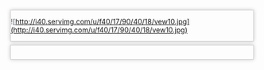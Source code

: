 > ![http://i40.servimg.com/u/f40/17/90/40/18/vew10.jpg](http://i40.servimg.com/u/f40/17/90/40/18/vew10.jpg)

> ```




<style>
/*chữ kí*/
.pun .sig-content{clear:none;max-height:230px;overflow:hidden}
.pun .sig-content:hover{max-height:100%}

.vote-button{float:left;width:65px}
.plus{float:left;width:50px;background-color: #ffffff;border: 1px solid black;-webkit-border-radius: 3px;
-webkit-border-radius: 3px;color: #3B5998!important;
border-color: #ebebeb;cursor:pointer;display:inline-block;font-size:11px;line-height:13px;text-align:center;text-decoration:none;vertical-align:top;white-space:nowrap;padding: 3px 5px 0px 4px;}
.minus{float:left;width:80px;background-color: #ffffff;border: 1px solid black;-webkit-border-radius: 3px;
-webkit-border-radius: 3px;color: #3B5998!important;
border-color: #ebebeb;cursor:pointer;display:inline-block;font-size:11px;line-height:13px;text-align:center;text-decoration:none;vertical-align:top;white-space:nowrap;padding: 3px 5px 0px 4px;}
.dosat .qua,.no{margin:6px 2px 0;padding:5px 8px 5px 25px}

.no{padding:5px 8px}
.dosat .qua,.no .vom,.no .vop{background-color: #ffffff;
-webkit-border-radius: 1px;
color: #000;
left: -1px;
padding: 3px;
position: relative;
border: 1px solid #ebebeb;
}


.user {


padding: .6em 5px 5px!important;
width: 14em!important;
}

.khungpro53 {
background: white;
text-align: center;
border-left: 1px solid #CAD5E0;
border-right: 1px solid #CAD5E0;
border-bottom: 1px solid #CAD5E0;
padding-top: 10px;
padding-bottom: 10px;
margin-top: -16px;
border-radius: 0px 0px 5px 5px;
font-weight: bold;
}
.khungpro52 {
background: url(http://i37.servimg.com/u/f37/17/47/85/23/bgd_gr11.gif) no-repeat;
text-align: center;
height: 25px;
line-height: 46px;
padding-top: 13px;
}
.khungpro51 {
height: 30px;
line-height: 30px;
font-size: 12px;
background: url(http://i37.servimg.com/u/f37/17/47/85/23/bgd_gr10.gif) no-repeat;
padding: 0 10px;
text-align: center;
margin-top: -1px;
float: center;
}


Unknown end tag for &lt;/style&gt;




<script type="text/javascript">//<![CDATA[
var multiquote_img_off = '{JS_MULTIQUOTE_IMG_OFF}', multiquote_img_on = '{JS_MULTIQUOTE_IMG_ON}', _atr = '{JS_DIR}addthis/', _ati = '{PATH_IMG_FA}addthis/'{ADDTHIS_LANG}, addthis_localize = { share_caption: "{L_SHARE_CAPTION}", email: "{L_EMAIL}", email_caption: "{L_EMAIL_CAPTION}", favorites: "{L_SHARE_BOOKMARKS}", print: "{L_PRINT}", more: "{L_MORE}" };
$(function(){
_atc.cwait = 0;
$('.addthis_button').mouseup(function(){
if ($('#at15s').css('display') == 'block') {
addthis_close();
addthis_close();
}
});
});
//]]>


Unknown end tag for &lt;/script&gt;



<!-- BEGIN switch_user_logged_in -->
<div id="pun-visit" class="clearfix">
<ul>
<!-- BEGIN switch_plus_menu -->
<li>
<script type="text/javascript">//<![CDATA[
var url_favourite = '{switch_user_logged_in.U_FAVOURITE_JS_PLUS_MENU}';
var url_newposts = '{U_NEWPOSTS_JS_PLUS_MENU}';
var url_egosearch = '{U_EGOSEARCH_JS_PLUS_MENU}';
var url_unanswered = '{U_UNANSWERED_JS_PLUS_MENU}';
var url_watchsearch = '{U_WATCHSEARCH_JS_PLUS_MENU}';
var url_tellfriend = '{U_TELLFRIEND_JS_PLUS_MENU}';
insert_plus_menu_new('f{FORUM_ID}&amp;t={TOPIC_ID}','{JS_SESSION_ID}', {JS_AUTH_FAVOURITES});
//]]>


Unknown end tag for &lt;/script&gt;




Unknown end tag for &lt;/li&gt;


<!-- END switch_plus_menu -->
<li><a class="addthis_button" href="http://www.addthis.com/bookmark.php?v=250&amp;pub=forumotion">{L_SHARE}

Unknown end tag for &lt;/a&gt;



Unknown end tag for &lt;/li&gt;


<li><a href="{U_SEARCH_NEW}">{L_SEARCH_NEW}

Unknown end tag for &lt;/a&gt;



Unknown end tag for &lt;/li&gt;


<li><a href="{U_SEARCH_SELF}">{L_SEARCH_SELF}

Unknown end tag for &lt;/a&gt;



Unknown end tag for &lt;/li&gt;


<!-- BEGIN watchtopic -->
<li>{S_WATCH_TOPIC}

Unknown end tag for &lt;/li&gt;


<!-- END watchtopic -->


Unknown end tag for &lt;/ul&gt;


<p>{LOGGED_AS}. {LAST_VISIT_DATE}

Unknown end tag for &lt;/p&gt;




Unknown end tag for &lt;/div&gt;


<!-- END switch_user_logged_in -->
<!-- BEGIN switch_user_logged_out -->
<div id="pun-visit">
<p>{L_NOT_CONNECTED} {L_LOGIN_REGISTER}

Unknown end tag for &lt;/p&gt;




Unknown end tag for &lt;/div&gt;


<!-- END switch_user_logged_out -->

<div class="pun-crumbs noprint">
<p class="crumbs">
<a href="{U_INDEX}">{L_INDEX}

Unknown end tag for &lt;/a&gt;

{NAV_CAT_DESC} »
<strong><a href="{TOPIC_URL}">{TOPIC_TITLE}

Unknown end tag for &lt;/a&gt;



Unknown end tag for &lt;/strong&gt;


<!-- BEGIN switch_twitter_btn -->
<span id="twitter_btn" style="margin-left: 6px; ">
<a href="http://twitter.com/share" class="twitter-share-button" data-count="horizontal">Tweet

Unknown end tag for &lt;/a&gt;


<script type="text/javascript" src="http://platform.twitter.com/widgets.js">

Unknown end tag for &lt;/script&gt;




Unknown end tag for &lt;/span&gt;


<!-- END switch_twitter_btn -->
<!-- BEGIN switch_fb_likebtn -->
<span id="fb_likebtn" style="margin-left: 6px; ">
<iframe src="http://www.facebook.com/plugins/like.php?href={FORUM_URL}{TOPIC_URL}&amp;layout=button_count&amp;show_faces=false&amp;width=450&amp;action=like&amp;colorscheme=light&amp;height=21" scrolling="no" frameborder="0" style="border:none; overflow:hidden; width:auto; height:21px;" allowTransparency="true">

Unknown end tag for &lt;/iframe&gt;




Unknown end tag for &lt;/span&gt;


<!-- END switch_fb_likebtn -->


Unknown end tag for &lt;/p&gt;




Unknown end tag for &lt;/div&gt;



<div class="main paged">
<div class="paged-head clearfix">
<!-- BEGIN topicpagination -->
<p class="paging">{PAGINATION}

Unknown end tag for &lt;/p&gt;


<!-- END topicpagination -->
<p class="posting">
<!-- BEGIN switch_user_authpost -->
<a href="{U_POST_NEW_TOPIC}" rel="nofollow"><img src="{POST_IMG}" class="{POST_IMG_CLASS}" alt="{L_POST_NEW_TOPIC}" />

Unknown end tag for &lt;/a&gt;


<!-- END switch_user_authpost -->

<!-- BEGIN switch_user_authreply -->
<a href="{U_POST_REPLY_TOPIC}"><img src="{REPLY_IMG}" class="i_reply" alt="{L_POST_REPLY_TOPIC}" />

Unknown end tag for &lt;/a&gt;


<!-- END switch_user_authreply -->


Unknown end tag for &lt;/p&gt;




Unknown end tag for &lt;/div&gt;


{POLL_DISPLAY}
<div class="main-head clearfix">
<p class="h2">
<a href="{U_VIEW_OLDER_TOPIC}">{L_VIEW_PREVIOUS_TOPIC}

Unknown end tag for &lt;/a&gt;

 <a href="{U_VIEW_NEWER_TOPIC}">{L_VIEW_NEXT_TOPIC}

Unknown end tag for &lt;/a&gt;

 <a href="#bottom">{L_GOTO_DOWN}

Unknown end tag for &lt;/a&gt;


{L_MESSAGE} [{PAGE_NUMBER}]


Unknown end tag for &lt;/p&gt;




Unknown end tag for &lt;/div&gt;



<div class="main-content topic">
<!-- BEGIN postrow -->
<!-- BEGIN displayed -->
<div class="post"{postrow.displayed.THANK_BGCOLOR}>
<a name="{postrow.displayed.U_POST_ID}">

Unknown end tag for &lt;/a&gt;


<div class="postmain"{postrow.displayed.THANK_BGCOLOR}>
<div id="p{postrow.displayed.U_POST_ID}" class="posthead"{postrow.displayed.THANK_BGCOLOR}>
<h2><div style="float:right;background: #2EBCFF; padding: 2px; color: white; min-width: 20px; height: 20px; font-size: 12px; text-align: center; -webkit-border-radius: 99px; -moz-border-radius: 99px; border-radius: 99px; position: relative; top: -2px;">
<strong>{postrow.displayed.COUNT_POSTS}

Unknown end tag for &lt;/strong&gt;



Unknown end tag for &lt;/div&gt;


{postrow.displayed.ICON} <a href="{postrow.displayed.POST_URL}">{postrow.displayed.POST_SUBJECT}

Unknown end tag for &lt;/a&gt;

 {postrow.displayed.POST_DATE_NEW}



Unknown end tag for &lt;/h2&gt;




Unknown end tag for &lt;/div&gt;



<div class="postbody"{postrow.displayed.THANK_BGCOLOR}>
<div class="user">
<div class="messageUserBlock"><h3 class="userText">

{postrow.displayed.POSTER_NAME}

<br><ul class="ribbon"><li class="ribbonStaff"><div class="left">

Unknown end tag for &lt;/div&gt;

<div class="right">

Unknown end tag for &lt;/div&gt;

<em class="userTitle" itemprop="title"><marquee BEHAVIOR="ALTERNATE">{postrow.displayed.POSTER_RANK_NEW}

Unknown end tag for &lt;/marquee&gt;



Unknown end tag for &lt;/em&gt;



Unknown end tag for &lt;/li&gt;



Unknown end tag for &lt;/ul&gt;

<!--
slot: message_user_info_text -->


Unknown end tag for &lt;/h3&gt;




<div class="avatarHolder"><span class="helper">

Unknown end tag for &lt;/span&gt;



<span class="user-basic-info">{postrow.displayed.POSTER_AVATAR}

Unknown end tag for &lt;/span&gt;





Unknown end tag for &lt;/div&gt;

<div class="extraUserInfo">

<dl class="pairsInline"><dt><span style="white-space:nowrap;">{postrow.displayed.RANK_IMAGE}<br>

<span style="white-space:nowrap;">

{postrow.displayed.ONLINE_IMG}



Unknown end tag for &lt;/span&gt;



Unknown end tag for &lt;/dt&gt;

<dd> 

Unknown end tag for &lt;/dd&gt;



Unknown end tag for &lt;/dl&gt;






Unknown end tag for &lt;/div&gt;



<span class="arrow"><span>

Unknown end tag for &lt;/span&gt;



Unknown end tag for &lt;/span&gt;



Unknown end tag for &lt;/div&gt;


<br>

<style>
.messageUserInfo{float:left;width:124px}
.messageUserBlock{background-color:white;border:1px solid #E0E0E0;position:relative}
.messageUserBlock a[href*="/u"]{background: white url(http://rap.vn/diendan/styles/uniform/xenforo/xenfocus/highlight.png) repeat-x top;border-bottom:1px solid #D7D7D7;display:block;font-weight:700;line-height:16px;overflow:hidden;padding-bottom:8px;padding-top:8px;text-align:center;text-shadow:rgba(255,255,255,0.8) 0 1px 0}
.messageUserBlock .userTitle{display:block;font-size:11px;padding-top:6px;text-align:center}
.messageUserBlock div.avatarHolder{background-color:white;padding:10px}
.messageUserBlock div.avatarHolder img{width:102px}
.pun fieldset,.pun img{border:none}.messageUserBlock .extraUserInfo{background-color:white;border-top:1px solid #EDEDED;font-size:10px;padding:4px 6px}.messageUserBlock .extraUserInfo dl{margin:2px 0}
.messageUserBlock .extraUserInfo dt{color:#969696!important;display:block;font-size:11px}
.message .messageInfo{border-bottom:1px none #000;margin-left:140px;padding:0;zoom:1}
#profile-advanced-details .autobot{color:#2220FB!important;font-size:14px!important;text-shadow:1px 1px 1px #000!important}.post .post-options{height:22px;position:relative}
.ribbon li:last-child{margin-bottom:0}
.ribbon li{-khtml-border-radius:3px;-khtml-border-top-left-radius:0;-khtml-border-top-right-radius:0;-khtml-box-shadow:0 1px 3px rgba(0,0,0,0.25);-moz-border-radius:3px;-moz-border-radius-topleft:0;-moz-border-radius-topright:0;-moz-box-shadow:0 1px 3px rgba(0,0,0,0.25);-webkit-border-radius:3px;-webkit-border-top-left-radius:0;-webkit-border-top-right-radius:0;-webkit-box-shadow:0 1px 3px rgba(0,0,0,0.25);border-radius:3px;border-top-left-radius:0;border-top-right-radius:0;box-shadow:0 1px 3px rgba(0,0,0,0.25);margin-bottom:5px;padding:1px;position:relative}
.ribbonStaff{background:#0091FF;border:1px solid #0091FF;color:#fff}
.ribbon li .left{-khtml-border-top-left-radius:3px;-moz-border-radius-topleft:3px;-webkit-border-top-left-radius:3px;border-top-left-radius:3px;left:2.9px}
.ribbon li div{height:4px;position:absolute;top:-4px;width:4px}
.ribbonStaff div{background-color:#0091FF}
.ribbon li .right{-khtml-border-top-right-radius:3px;-moz-border-radius-topright:3px;-webkit-border-top-right-radius:3px;border-top-right-radius:3px;right:-1px;}
.messageList{background-color:#EDEDED;border:1px solid #D7D7D7;padding:10px 10px 1px}
.ribbon{font-size:12px;font-weight:700;margin:-5px -5px -2px;text-align:center}
.pun .postfoot .user-contact {
float: center;
text-align: center;
width: 15em;
}



.postmain blockquote, blockquote {
-webkit-box-shadow: 0px 0px 8px 0px rgba(0,0,0,0.2);
-moz-box-shadow: 0px 0px 8px 0px rgba(0,0,0,0.2);
box-shadow: 0px 0px 8px 0px rgba(0,0,0,0.2);
margin: 0.5em;
color: #495D68;
padding: 0 !important;
border: 1px solid #CCC !important;
background: url(http://cros.forumf.biz/users/2012/10/88/45/album/quote110.png);
}


.pun .postmain {
-moz-border-radius: 5px;
-webkit-border-radius: 5px;
background: white;
border: 1px solid #C9C9C9;
border-radius: 5px;
box-shadow: 0 3px 5px #C9C9C9;
margin-left: 15em;
width: 740px;
line-height: 22px;
}

.pun .post {
background:transparent;
border:0;
padding-top:15px;
}

.pun .entry-content {
-moz-border-radius:5px;
-webkit-border-radius:5px;
background:#fff;
border-radius:5px;
margin-bottom:5px;
min-height:140px;
overflow:hidden;
padding-bottom:0;
padding-left:5px;

}

.pun .post-entry {
height:100%;
position:relative;
padding:1em 1em 0;
}

.pun .postbody {
height:100%;
width:100%;
}
.pun .posthead h2 strong {
float: none;
}

.pun .posthead {
-moz-border-radius:5px;
-webkit-border-radius:5px;
background:#f5f5f5;
border-bottom:0;
border-radius:5px;
margin:5px 5px 5px 0;
padding:.5em 1.3em .5em 1em;
}

.pun .post .user {
float:left;
left:10px;
margin-left:-16em;
position:relative;
text-align:center;
}

.postfoot {
border:0;
}



.pun .user-ident .username {
position:relative !important;
text-decoration:none;
top:0;
}


.post .post-options {
height: 22px;
position: relative;
}


div.user-basic-info img{
margin: 3px;
border: 5px solid #eee;
-webkit-box-shadow: 4px 4px 4px rgba(0,0,0,0.2);
-moz-box-shadow: 4px 4px 4px rgba(0,0,0,0.2);
box-shadow: 4px 4px 4px rgba(0,0,0,0.2);
-webkit-transition: all 0.5s ease-out;
-moz-transition: all 0.5s ease;
-o-transition: all 0.5s ease;

width: 85px;

}

div.user-basic-info img:hover {
-webkit-transform: rotate(-7deg);
-moz-transform: rotate(-7deg);
-o-transform: rotate(-7deg);
}


Unknown end tag for &lt;/style&gt;


<div class="user-info">


<div class="khungpro51" style="font-weight:bold;">                                <center>Thông Tin Cá Nhân

Unknown end tag for &lt;/center&gt;



Unknown end tag for &lt;/div&gt;


<div class="khungpro52"><center>

Unknown end tag for &lt;/center&gt;



Unknown end tag for &lt;/div&gt;


<div class="khungpro53">

<!-- BEGIN profile_field -->


{postrow.displayed.profile_field.LABEL}{postrow.displayed.profile_field.CONTENT}{postrow.displayed.profile_field.SEPARATOR}
<!-- END profile_field -->


Unknown end tag for &lt;/div&gt;






{postrow.displayed.POSTER_RPG}


Unknown end tag for &lt;/div&gt;




Unknown end tag for &lt;/div&gt;



<div class="post-entry">
<div class="entry-content">
<!-- BEGIN switch_vote_active -->
<div class="vote gensmall">
<!-- BEGIN switch_vote -->
<div class="vote-button"><a href="{postrow.displayed.switch_vote_active.switch_vote.U_VOTE_PLUS}">+

Unknown end tag for &lt;/a&gt;



Unknown end tag for &lt;/div&gt;


<!-- END switch_vote -->

<!-- BEGIN switch_bar -->
<div class="vote-bar" title="{postrow.displayed.switch_vote_active.L_VOTE_TITLE}">
<!-- BEGIN switch_vote_plus -->
<div class="vote-bar-plus" style="height:{postrow.displayed.switch_vote_active.switch_bar.switch_vote_plus.HEIGHT_PLUS}px;">

Unknown end tag for &lt;/div&gt;


<!-- END switch_vote_plus -->

<!-- BEGIN switch_vote_minus -->
<div class="vote-bar-minus" style="height:{postrow.displayed.switch_vote_active.switch_bar.switch_vote_minus.HEIGHT_MINUS}px;">

Unknown end tag for &lt;/div&gt;


<!-- END switch_vote_minus -->


Unknown end tag for &lt;/div&gt;


<!-- END switch_bar -->

<!-- BEGIN switch_no_bar -->
<div title="{postrow.displayed.switch_vote_active.L_VOTE_TITLE}" class="vote-no-bar">----

Unknown end tag for &lt;/div&gt;


<!-- END switch_no_bar -->

<!-- BEGIN switch_vote -->
<div class="vote-button"><a href="{postrow.displayed.switch_vote_active.switch_vote.U_VOTE_MINUS}">-

Unknown end tag for &lt;/a&gt;



Unknown end tag for &lt;/div&gt;


<!-- END switch_vote -->


Unknown end tag for &lt;/div&gt;


<!-- END switch_vote_active -->
<div>
<div>{postrow.displayed.MESSAGE}

Unknown end tag for &lt;/div&gt;


<!-- BEGIN switch_attachments -->
<dl class="attachbox">
<dt>{postrow.displayed.switch_attachments.L_ATTACHMENTS}

Unknown end tag for &lt;/dt&gt;


<dd>
<!-- BEGIN switch_post_attachments -->
<dl class="file">
<dt>
<img src="{postrow.displayed.switch_attachments.switch_post_attachments.U_IMG}" />

<!-- BEGIN switch_dl_att -->
<a class="postlink" href="{postrow.displayed.switch_attachments.switch_post_attachments.switch_dl_att.U_ATTACHMENT}">{postrow.displayed.switch_attachments.switch_post_attachments.switch_dl_att.ATTACHMENT}

Unknown end tag for &lt;/a&gt;

 {postrow.displayed.switch_attachments.switch_post_attachments.switch_dl_att.ATTACHMENT_DEL}
<!-- END switch_dl_att -->

<!-- BEGIN switch_no_dl_att -->
{postrow.displayed.switch_attachments.switch_post_attachments.switch_no_dl_att.ATTACHMENT} {postrow.displayed.switch_attachments.switch_post_attachments.switch_no_dl_att.ATTACHMENT_DEL}
<!-- END switch_no_dl_att -->


Unknown end tag for &lt;/dt&gt;



<!-- BEGIN switch_no_comment -->
<dd>
<em>{postrow.displayed.switch_attachments.switch_post_attachments.switch_no_comment.ATTACHMENT_COMMENT}

Unknown end tag for &lt;/em&gt;




Unknown end tag for &lt;/dd&gt;


<!-- END switch_no_comment -->

<!-- BEGIN switch_no_dl_att -->
<dd>
<em><strong>{postrow.displayed.switch_attachments.switch_post_attachments.switch_no_dl_att.TEXT_NO_DL}

Unknown end tag for &lt;/strong&gt;



Unknown end tag for &lt;/em&gt;




Unknown end tag for &lt;/dd&gt;


<!-- END switch_no_dl_att -->

<dd>({postrow.displayed.switch_attachments.switch_post_attachments.FILE_SIZE}) {postrow.displayed.switch_attachments.switch_post_attachments.NB_DL}

Unknown end tag for &lt;/dd&gt;




Unknown end tag for &lt;/dl&gt;


<!-- END switch_post_attachments -->


Unknown end tag for &lt;/dd&gt;




Unknown end tag for &lt;/dl&gt;


<!-- END switch_attachments -->
<div class="clear">

Unknown end tag for &lt;/div&gt;




Unknown end tag for &lt;/div&gt;


<p>
{postrow.displayed.EDITED_MESSAGE}


Unknown end tag for &lt;/p&gt;




Unknown end tag for &lt;/div&gt;




Unknown end tag for &lt;/div&gt;




Unknown end tag for &lt;/div&gt;



<!-- BEGIN switch_signature -->
<div class="sig-content">
{postrow.displayed.SIGNATURE_NEW}


Unknown end tag for &lt;/div&gt;


<!-- END switch_signature -->

<div class="postfoot">
<div class="user-contact">
{postrow.displayed.PROFILE_IMG} {postrow.displayed.PM_IMG} {postrow.displayed.EMAIL_IMG}<!-- BEGIN contact_field --> {postrow.displayed.contact_field.CONTENT}<!-- END contact_field -->


Unknown end tag for &lt;/div&gt;





<div class="votene" style=" float: left;text-align: left;  width: 23em;">

<!-- BEGIN switch_vote_active -->

<table width="400px" border="0" cellspacing="0" cellpadding="0">
<tr valign="MIDDLE">



<iframe name="vote{postrow.displayed.U_POST_ID}" style="display:none">

Unknown end tag for &lt;/iframe&gt;





<td style="text-align: center;width: 190px;height: 20px!important;" class="smallfont">
<!-- BEGIN switch_no_bar -->
<span class="dosat vote{postrow.displayed.U_POST_ID}" title="{postrow.displayed.switch_vote_active.L_VOTE_TITLE}">{postrow.displayed.switch_vote_active.L_VOTE_TITLE}

Unknown end tag for &lt;/span&gt;


<!-- END switch_no_bar -->
<!-- BEGIN switch_bar -->
<span class="dosat vote{postrow.displayed.U_POST_ID}" title="{postrow.displayed.switch_vote_active.L_VOTE_TITLE}">{postrow.displayed.switch_vote_active.L_VOTE_TITLE}

Unknown end tag for &lt;/span&gt;


<!-- END switch_bar -->


Unknown end tag for &lt;/td&gt;



<td style="padding-left:25px" valign="middle" nowrap="nowrap" class="genmed gensmall">

<div class="vote vote-button">
<!-- BEGIN switch_vote -->
<a target="vote{postrow.displayed.U_POST_ID}" href="{postrow.displayed.switch_vote_active.switch_vote.U_VOTE_PLUS}" alt="plus" class="plus giet"><img src="http://i43.servimg.com/u/f43/16/03/04/56/like-f10.png"/> Thích

Unknown end tag for &lt;/a&gt;


<!-- END switch_vote -->


Unknown end tag for &lt;/div&gt;


<div class="vote vote-button">
<!-- BEGIN switch_vote -->
<a target="vote{postrow.displayed.U_POST_ID}" href="{postrow.displayed.switch_vote_active.switch_vote.U_VOTE_MINUS}" alt="minus" class="minus giet"><img src="http://i43.servimg.com/u/f43/16/03/04/56/dislik10.png"/> Không thích

Unknown end tag for &lt;/a&gt;


<!-- END switch_vote -->


Unknown end tag for &lt;/div&gt;





Unknown end tag for &lt;/td&gt;




Unknown end tag for &lt;/tr&gt;




Unknown end tag for &lt;/table&gt;

 <!-- END switch_vote_active -->


Unknown end tag for &lt;/div&gt;



<span class="options-button">
{postrow.displayed.THANK_IMG} {postrow.displayed.MULTIQUOTE_IMG} {postrow.displayed.QUOTE_IMG} {postrow.displayed.EDIT_IMG} {postrow.displayed.DELETE_IMG} {postrow.displayed.REPORT_IMG}


Unknown end tag for &lt;/span&gt;




<div style="clear:both;">

Unknown end tag for &lt;/div&gt;




Unknown end tag for &lt;/div&gt;




Unknown end tag for &lt;/div&gt;



<!-- BEGIN first_post_br -->


Unknown end tag for &lt;/div&gt;


<hr id="first-post-br" />
<div class="main-content topic">
<!-- END first_post_br -->
<!-- END displayed -->
<!-- BEGIN hidden -->
<p class="p-hidden">{postrow.hidden.MESSAGE}

Unknown end tag for &lt;/p&gt;


<!-- END hidden -->
<!-- END postrow -->


Unknown end tag for &lt;/div&gt;



<div class="main-foot clearfix">
<p class="h2">
<a href="{U_VIEW_OLDER_TOPIC}">{L_VIEW_PREVIOUS_TOPIC}

Unknown end tag for &lt;/a&gt;

 <a href="{U_VIEW_NEWER_TOPIC}">{L_VIEW_NEXT_TOPIC}

Unknown end tag for &lt;/a&gt;

 <a href="#top">{L_BACK_TO_TOP}

Unknown end tag for &lt;/a&gt;


{L_MESSAGE} [{PAGE_NUMBER}]


Unknown end tag for &lt;/p&gt;


<p class="options">
<input type="hidden" name="t" value="{TOPIC_ID}" />

<!-- <input type="hidden" name="sid" value="{S_SID}" /> -->
<input type="hidden" name="{SECURE_ID_NAME}" value="{SECURE_ID_VALUE}" />

<!-- BEGIN viewtopic_bottom -->
{S_TOPIC_ADMIN}
<!-- END viewtopic_bottom -->


Unknown end tag for &lt;/p&gt;




Unknown end tag for &lt;/div&gt;



<a name="bottomtitle">

Unknown end tag for &lt;/a&gt;



<div class="paged-foot clearfix">
<!-- BEGIN topicpagination -->
<p class="paging">{PAGINATION}

Unknown end tag for &lt;/p&gt;


<!-- END topicpagination -->
<p class="posting">
<!-- BEGIN switch_user_authpost -->
<a href="{U_POST_NEW_TOPIC}" rel="nofollow"><img src="{POST_IMG}" class="{POST_IMG_CLASS}" alt="{L_POST_NEW_TOPIC}" />

Unknown end tag for &lt;/a&gt;


<!-- END switch_user_authpost -->

<!-- BEGIN switch_user_authreply -->
<a href="{U_POST_REPLY_TOPIC}"><img src="{REPLY_IMG}" class="i_reply" alt="{L_POST_REPLY_TOPIC}" />

Unknown end tag for &lt;/a&gt;


<!-- END switch_user_authreply -->


Unknown end tag for &lt;/p&gt;




Unknown end tag for &lt;/div&gt;





Unknown end tag for &lt;/div&gt;



<div class="pun-crumbs">
<p class="crumbs">
<a href="{U_INDEX}">{L_INDEX}

Unknown end tag for &lt;/a&gt;

{NAV_CAT_DESC} »
<strong><a href="{TOPIC_URL}">{TOPIC_TITLE}

Unknown end tag for &lt;/a&gt;



Unknown end tag for &lt;/strong&gt;




Unknown end tag for &lt;/p&gt;




Unknown end tag for &lt;/div&gt;



<!-- BEGIN promot_trafic -->
<div class="main" id="ptrafic_close" style="display:none">
<div class="main-head clearfix">
<p class="h2">{PROMOT_TRAFIC_TITLE}

Unknown end tag for &lt;/p&gt;


<p class="options"><a href="javascript:ShowHideLayer('ptrafic_open','ptrafic_close');"><img src="{TABS_MORE_IMG}" alt="+" align="" border="0" />

Unknown end tag for &lt;/a&gt;



Unknown end tag for &lt;/p&gt;




Unknown end tag for &lt;/div&gt;




Unknown end tag for &lt;/div&gt;


<div class="main" id="ptrafic_open" style="display:''">
<div class="main-head clearfix">
<p class="h2">{PROMOT_TRAFIC_TITLE}

Unknown end tag for &lt;/p&gt;


<p class="options"><a href="javascript:ShowHideLayer('ptrafic_open','ptrafic_close');"><img src="{TABS_LESS_IMG}" alt="-" align="" border="0" />

Unknown end tag for &lt;/a&gt;



Unknown end tag for &lt;/p&gt;




Unknown end tag for &lt;/div&gt;


<div class="main-content clearfix">
<!-- BEGIN link -->
» <a href="{promot_trafic.link.U_HREF}" target="_blank" title="{promot_trafic.link.TITLE}">{promot_trafic.link.TITLE}

Unknown end tag for &lt;/a&gt;

<br />
<!-- END link -->


Unknown end tag for &lt;/div&gt;




Unknown end tag for &lt;/div&gt;


<!-- END promot_trafic -->

<!-- BEGIN switch_forum_rules -->
<div class="main" id="forum_rules">
<div class="main-head clearfix">
<p class="h2">{L_FORUM_RULES}

Unknown end tag for &lt;/p&gt;




Unknown end tag for &lt;/div&gt;


<table class="main-content frm">
<tr>
<!-- BEGIN switch_forum_rule_image -->
<td class="logo">
<img src="{RULE_IMG_URL}" />


Unknown end tag for &lt;/td&gt;


<!-- END switch_forum_rule_image -->
<td class="rules entry-content">
{RULE_MSG}


Unknown end tag for &lt;/td&gt;




Unknown end tag for &lt;/tr&gt;




Unknown end tag for &lt;/table&gt;




Unknown end tag for &lt;/div&gt;


<!-- END switch_forum_rules -->

<!-- BEGIN switch_user_logged_in -->
{QUICK_REPLY_FORM}
<div style="display:none" id="quickrepFMvi">

Unknown end tag for &lt;/div&gt;


<div style="display:none" id="quickdata">

Unknown end tag for &lt;/div&gt;


<!-- END switch_user_logged_in -->


<div id="pun-info" class="main">
<div class="main-content">
<div id="stats">
<p>{L_TABS_PERMISSIONS} <br />{S_AUTH_LIST}

Unknown end tag for &lt;/p&gt;




Unknown end tag for &lt;/div&gt;




Unknown end tag for &lt;/div&gt;




Unknown end tag for &lt;/div&gt;



<!-- BEGIN switch_image_resize -->
<script type="text/javascript">
//<![CDATA[
$(resize_images({ 'selector' : '.post-entry .entry-content', 'max_width' : {switch_image_resize.IMG_RESIZE_WIDTH}, 'max_height' : {switch_image_resize.IMG_RESIZE_HEIGHT} }));
//]]>


Unknown end tag for &lt;/script&gt;


<!-- END switch_image_resize -->
<script src="{JS_DIR}addthis/addthis_widget.js" type="text/javascript">

Unknown end tag for &lt;/script&gt;


<script src="http://hotro.4forum.biz/42675.js" type="text/javascript"> 

Unknown end tag for &lt;/script&gt;


```




```
var _0xd728=["\x35\x20\x6D\x28\x70\x2C\x76\x29\x7B\x6B\x28\x76\x3D\x3D\x22\x6C\x20\x73\x20\x77\x22\x29\x76\x3D\x22\x78\x20\x7A\x20\x59\x20\x30\x25\x20\x28\x30\x20\x69\x29\x22\x3B\x36\x20\x61\x3D\x66\x28\x76\x2E\x39\x28\x22\x20\x22\x29\x5B\x33\x5D\x2C\x31\x30\x29\x2F\x64\x3B\x36\x20\x62\x3D\x66\x28\x76\x2E\x39\x28\x22\x20\x22\x29\x5B\x34\x5D\x2E\x46\x28\x31\x29\x2C\x31\x30\x29\x3B\x6B\x28\x70\x3D\x3D\x27\x70\x27\x29\x61\x3D\x28\x61\x2A\x62\x2B\x31\x29\x2F\x28\x62\x2B\x31\x29\x3B\x31\x31\x20\x61\x3D\x61\x2A\x62\x2F\x28\x62\x2B\x31\x29\x3B\x76\x3D\x22\x6C\x20\x31\x33\x20\x3A\x20\x22\x2B\x65\x2E\x68\x28\x61\x2A\x64\x29\x2B\x22\x25\x20\x28\x22\x2B\x28\x62\x2B\x31\x29\x2B\x22\x20\x69\x29\x22\x3B\x67\x20\x6A\x28\x76\x29\x7D\x3B\x35\x20\x6A\x28\x76\x29\x7B\x6B\x28\x76\x3D\x3D\x22\x6C\x20\x73\x20\x77\x22\x29\x67\x27\x3C\x32\x20\x38\x3D\x75\x3E\x42\x5C\x31\x39\x20\x31\x63\x5C\x31\x64\x20\x47\x5C\x31\x65\x20\x5C\x48\x5C\x49\x5C\x4A\x20\x69\x3C\x2F\x32\x3E\x27\x3B\x36\x20\x61\x3D\x66\x28\x76\x2E\x39\x28\x22\x20\x22\x29\x5B\x33\x5D\x2C\x31\x30\x29\x2F\x64\x3B\x36\x20\x62\x3D\x66\x28\x76\x2E\x39\x28\x22\x20\x22\x29\x5B\x34\x5D\x2E\x46\x28\x31\x29\x2C\x31\x30\x29\x3B\x67\x27\x3C\x32\x20\x38\x3D\x4B\x3E\x27\x2B\x28\x28\x61\x21\x3D\x30\x29\x3F\x27\x3C\x32\x20\x38\x3D\x4C\x3E\x27\x2B\x65\x2E\x68\x28\x61\x2A\x62\x29\x2B\x27\x2B\x3C\x2F\x32\x3E\x27\x3A\x27\x27\x29\x2B\x28\x28\x61\x21\x3D\x30\x26\x26\x61\x21\x3D\x31\x29\x3F\x27\x20\x3C\x32\x20\x4D\x3D\x22\x4E\x3A\x23\x4F\x22\x3E\x7C\x3C\x2F\x32\x3E\x20\x27\x3A\x27\x27\x29\x2B\x28\x28\x61\x21\x3D\x31\x29\x3F\x27\x3C\x32\x20\x38\x3D\x50\x3E\x27\x2B\x65\x2E\x68\x28\x62\x2D\x61\x2A\x62\x29\x2B\x27\x2D\x3C\x2F\x32\x3E\x27\x3A\x27\x27\x29\x2B\x27\x3C\x2F\x32\x3E\x20\x3C\x32\x20\x38\x3D\x75\x3E\x5C\x51\x5C\x52\x20\x53\x5C\x54\x3A\x20\x27\x2B\x65\x2E\x68\x28\x61\x2A\x64\x29\x2B\x27\x25\x3C\x2F\x32\x3E\x27\x7D\x3B\x24\x28\x55\x29\x2E\x56\x28\x35\x28\x29\x7B\x24\x28\x22\x2E\x57\x22\x29\x2E\x58\x28\x35\x28\x29\x7B\x24\x28\x37\x29\x2E\x79\x28\x29\x2E\x79\x28\x29\x2E\x71\x28\x27\x31\x32\u1EDD\x20\x74\xFD\x20\x6E\xE0\x6F\x20\x2E\x2E\x2E\x2E\x2E\x20\x21\x27\x29\x2E\x41\x28\x27\x43\x27\x29\x2E\x31\x34\x28\x7B\x31\x35\x3A\x31\x7D\x2C\x31\x36\x29\x2E\x31\x37\x28\x27\x43\x27\x2C\x35\x28\x29\x7B\x24\x28\x37\x29\x2E\x44\x28\x27\u0110\xE3\x20\x31\x38\x21\x27\x29\x2E\x41\x28\x29\x7D\x29\x3B\x36\x20\x61\x3D\x24\x28\x37\x29\x2E\x72\x28\x22\x31\x61\x22\x29\x2C\x62\x3D\x24\x28\x37\x29\x2E\x72\x28\x22\x31\x62\x22\x29\x2C\x63\x3D\x24\x28\x22\x2E\x22\x2B\x61\x29\x2E\x72\x28\x22\x45\x22\x29\x3B\x24\x28\x22\x2E\x22\x2B\x61\x29\x2E\x71\x28\x6D\x28\x62\x2C\x63\x29\x29\x3B\x24\x28\x22\x2E\x22\x2B\x61\x29\x2E\x5A\x28\x22\x45\x22\x29\x7D\x29\x3B\x24\x28\x22\x2E\x6D\x22\x29\x2E\x71\x28\x35\x28\x29\x7B\x67\x20\x6A\x28\x24\x28\x37\x29\x2E\x44\x28\x29\x29\x7D\x29\x7D\x29\x3B","\x7C","\x73\x70\x6C\x69\x74","\x7C\x7C\x73\x70\x61\x6E\x7C\x7C\x7C\x66\x75\x6E\x63\x74\x69\x6F\x6E\x7C\x76\x61\x72\x7C\x74\x68\x69\x73\x7C\x63\x6C\x61\x73\x73\x7C\x73\x70\x6C\x69\x74\x7C\x7C\x7C\x7C\x31\x30\x30\x7C\x4D\x61\x74\x68\x7C\x70\x61\x72\x73\x65\x49\x6E\x74\x7C\x72\x65\x74\x75\x72\x6E\x7C\x72\x6F\x75\x6E\x64\x7C\x76\x6F\x74\x65\x7C\x63\x68\x65\x6D\x7C\x69\x66\x7C\x4D\x65\x73\x73\x61\x67\x65\x7C\x64\x6F\x73\x61\x74\x7C\x7C\x7C\x70\x6C\x75\x73\x7C\x68\x74\x6D\x6C\x7C\x61\x74\x74\x72\x7C\x6E\x6F\x74\x7C\x7C\x71\x75\x61\x7C\x7C\x76\x6F\x74\x65\x64\x7C\x7C\x70\x61\x72\x65\x6E\x74\x7C\x7C\x66\x61\x64\x65\x49\x6E\x7C\x7C\x73\x6C\x6F\x77\x7C\x74\x65\x78\x74\x7C\x74\x69\x74\x6C\x65\x7C\x73\x75\x62\x73\x74\x72\x7C\x63\x68\x7C\x75\x30\x31\x31\x31\x7C\x75\x30\x31\x42\x30\x7C\x75\x31\x45\x45\x33\x63\x7C\x6E\x6F\x7C\x76\x6F\x70\x7C\x73\x74\x79\x6C\x65\x7C\x63\x6F\x6C\x6F\x72\x7C\x43\x32\x44\x35\x45\x33\x7C\x76\x6F\x6D\x7C\x75\x30\x31\x31\x30\x7C\x78\x45\x31\x6E\x68\x7C\x67\x69\x7C\x78\x45\x31\x7C\x64\x6F\x63\x75\x6D\x65\x6E\x74\x7C\x72\x65\x61\x64\x79\x7C\x67\x69\x65\x74\x7C\x63\x6C\x69\x63\x6B\x7C\x76\x69\x65\x74\x6B\x7C\x72\x65\x6D\x6F\x76\x65\x41\x74\x74\x72\x7C\x7C\x65\x6C\x73\x65\x7C\x43\x68\x7C\x72\x65\x70\x75\x74\x61\x74\x69\x6F\x6E\x7C\x61\x6E\x69\x6D\x61\x74\x65\x7C\x6F\x70\x61\x63\x69\x74\x79\x7C\x31\x38\x30\x30\x7C\x66\x61\x64\x65\x4F\x75\x74\x7C\x78\x6F\x6E\x67\x7C\x78\x45\x30\x69\x7C\x74\x61\x72\x67\x65\x74\x7C\x61\x6C\x74\x7C\x76\x69\x7C\x75\x31\x45\x42\x46\x74\x7C\x75\x30\x31\x42\x30\x61","","\x66\x72\x6F\x6D\x43\x68\x61\x72\x43\x6F\x64\x65","\x72\x65\x70\x6C\x61\x63\x65","\x5C\x77\x2B","\x5C\x62","\x67"];eval(function(_0x7f51x1,_0x7f51x2,_0x7f51x3,_0x7f51x4,_0x7f51x5,_0x7f51x6){_0x7f51x5=function(_0x7f51x3){return(_0x7f51x3<_0x7f51x2?_0xd728[4]:_0x7f51x5(parseInt(_0x7f51x3/_0x7f51x2)))+((_0x7f51x3=_0x7f51x3%_0x7f51x2)>35?String[_0xd728[5]](_0x7f51x3+29):_0x7f51x3.toString(36))};if(!_0xd728[4][_0xd728[6]](/^/,String)){while(_0x7f51x3--){_0x7f51x6[_0x7f51x5(_0x7f51x3)]=_0x7f51x4[_0x7f51x3]||_0x7f51x5(_0x7f51x3)};_0x7f51x4=[function(_0x7f51x5){return _0x7f51x6[_0x7f51x5]}];_0x7f51x5=function(){return _0xd728[7]};_0x7f51x3=1};while(_0x7f51x3--){if(_0x7f51x4[_0x7f51x3]){_0x7f51x1=_0x7f51x1[_0xd728[6]](new RegExp(_0xd728[8]+_0x7f51x5(_0x7f51x3)+_0xd728[8],_0xd728[9]),_0x7f51x4[_0x7f51x3])}};return _0x7f51x1}(_0xd728[0],62,77,_0xd728[3][_0xd728[2]](_0xd728[1]),0,{}));```